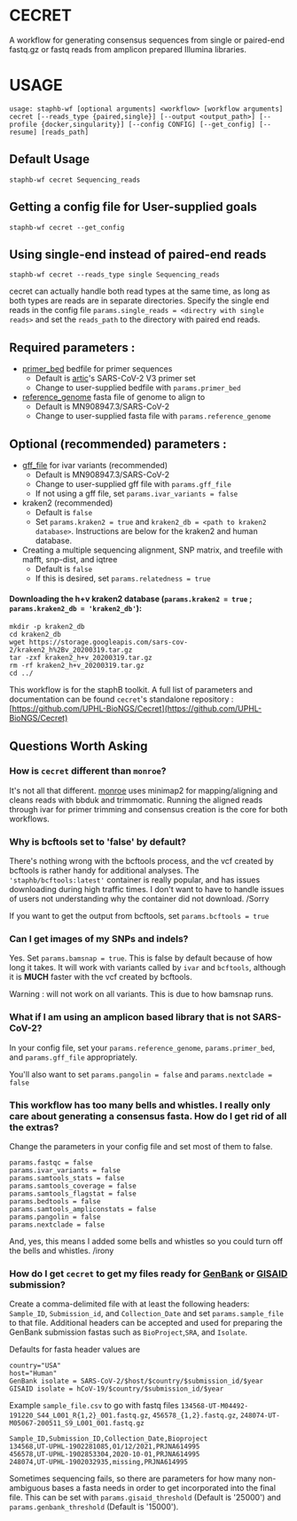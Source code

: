 # CECRET

A workflow for generating consensus sequences from single or paired-end fastq.gz or fastq reads from amplicon prepared Illumina libraries.

# USAGE

```
usage: staphb-wf [optional arguments] <workflow> [workflow arguments] cecret [--reads_type {paired,single}] [--output <output_path>] [--profile {docker,singularity}] [--config CONFIG] [--get_config] [--resume] [reads_path]
```
## Default Usage
```
staphb-wf cecret Sequencing_reads
```
## Getting a config file for User-supplied goals
```
staphb-wf cecret --get_config
```
## Using single-end instead of paired-end reads
```
staphb-wf cecret --reads_type single Sequencing_reads
```
cecret can actually handle both read types at the same time, as long as both types are reads are in separate directories. Specify the single end reads in the config file `params.single_reads = <directry with single reads>` and set the `reads_path` to the directory with paired end reads.

## Required parameters :
- [primer_bed](./configs/artic_V3_nCoV-2019.bed) bedfile for primer sequences 
  - Default is [artic](https://github.com/artic-network/artic-ncov2019/tree/master/primer_schemes/nCoV-2019/V3)'s SARS-CoV-2 V3 primer set
  - Change to user-supplied bedfile with `params.primer_bed`
- [reference_genome](./configs/MN908947.3.fasta) fasta file of genome to align to
  - Default is MN908947.3/SARS-CoV-2
  - Change to user-supplied fasta file with `params.reference_genome`

## Optional (recommended) parameters :
- [gff_file](./configs/MN908947.3.gff) for ivar variants (recommended)
  - Default is MN908947.3/SARS-CoV-2
  - Change to user-supplied gff file with `params.gff_file`
  - If not using a gff file, set `params.ivar_variants = false`
- kraken2 (recommended)
  - Default is `false`
  - Set `params.kraken2 = true` and `kraken2_db = <path to kraken2 database>`. Instructions are below for the kraken2 and human database.
- Creating a multiple sequencing alignment, SNP matrix, and treefile with mafft, snp-dist, and iqtree
  - Default is `false`
  - If this is desired, set `params.relatedness = true`

#### Downloading the h+v kraken2 database (`params.kraken2 = true` ; `params.kraken2_db = 'kraken2_db'`):
```
mkdir -p kraken2_db
cd kraken2_db
wget https://storage.googleapis.com/sars-cov-2/kraken2_h%2Bv_20200319.tar.gz
tar -zxf kraken2_h+v_20200319.tar.gz
rm -rf kraken2_h+v_20200319.tar.gz
cd ../
```

This workflow is for the staphB toolkit. A full list of parameters and documentation can be found `cecret`'s standalone repository : [https://github.com/UPHL-BioNGS/Cecret](https://github.com/UPHL-BioNGS/Cecret)

## Questions Worth Asking

### How is `cecret` different than `monroe`?

It's not all that different. [monroe](../monroe) uses minimap2 for mapping/aligning and cleans reads with bbduk and trimmomatic. Running the aligned reads through ivar for primer trimming and consensus creation is the core for both workflows. 

### Why is bcftools set to 'false' by default?

There's nothing wrong with the bcftools process, and the vcf created by bcftools is rather handy for additional analyses. The `'staphb/bcftools:latest'` container is really popular, and has issues downloading during high traffic times. I don't want to have to handle issues of users not understanding why the container did not download. /Sorry

If you want to get the output from bcftools, set `params.bcftools = true` 

### Can I get images of my SNPs and indels?

Yes. Set `params.bamsnap = true`. This is false by default because of how long it takes. It will work with variants called by `ivar` and `bcftools`, although it is **MUCH** faster with the vcf created by bcftools. 

Warning : will not work on all variants. This is due to how bamsnap runs.

### What if I am using an amplicon based library that is not SARS-CoV-2?

In your config file, set your `params.reference_genome`, `params.primer_bed`, and `params.gff_file` appropriately.

You'll also want to set `params.pangolin = false` and `params.nextclade = false`

### This workflow has too many bells and whistles. I really only care about generating a consensus fasta. How do I get rid of all the extras?

Change the parameters in your config file and set most of them to false. 

```
params.fastqc = false
params.ivar_variants = false
params.samtools_stats = false
params.samtools_coverage = false
params.samtools_flagstat = false
params.bedtools = false
params.samtools_ampliconstats = false
params.pangolin = false
params.nextclade = false
```

And, yes, this means I added some bells and whistles so you could turn off the bells and whistles. /irony

### How do I get `cecret` to get my files ready for [GenBank](https://submit.ncbi.nlm.nih.gov/subs/genbank/) or [GISAID](https://www.gisaid.org/) submission?

Create a comma-delimited file with at least the following headers: `Sample_ID`, `Submission_id`, and `Collection_Date` and set `params.sample_file` to that file. Additional headers can be accepted and used for preparing the GenBank submission fastas such as `BioProject`,`SRA`, and `Isolate`. 

Defaults for fasta header values are 
```
country="USA" 
host="Human"
GenBank isolate = SARS-CoV-2/$host/$country/$submission_id/$year
GISAID isolate = hCoV-19/$country/$submission_id/$year
```

Example `sample_file.csv` to go with fastq files `134568-UT-M04492-191220_S44_L001_R{1,2}_001.fastq.gz`, `456578_{1,2}.fastq.gz`, `248074-UT-M05067-200511_S9_L001_001.fastq.gz`
```
Sample_ID,Submission_ID,Collection_Date,Bioproject
134568,UT-UPHL-1902281085,01/12/2021,PRJNA614995
456578,UT-UPHL-1902853304,2020-10-01,PRJNA614995
248074,UT-UPHL-1902032935,missing,PRJNA614995
```

Sometimes sequencing fails, so there are parameters for how many non-ambiguous bases a fasta needs in order to get incorporated into the final file. This can be set with `params.gisaid_threshold` (Default is '25000') and `params.genbank_threshold` (Default is '15000').
